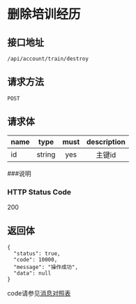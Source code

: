 # 删除培训经历

## 接口地址

`/api/account/train/destroy`

## 请求方法

`POST`

## 请求体

| name     | type     | must     | description |
|----------|:--------:|:--------:|:--------:|
| id    | string   | yes       | 主键id |


###说明


### HTTP Status Code

200

## 返回体
```json5
{
  "status": true,
  "code": 10000,
  "message": "操作成功",
  "data": null
}
```

code请参见[消息对照表](消息对照表.md)
